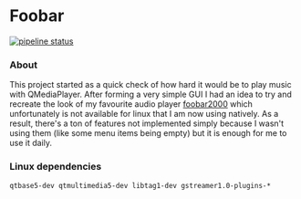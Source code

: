 # Foobar

[![pipeline status](https://gitlab.com/DanielChabrowski/foobar/badges/master/pipeline.svg)](https://gitlab.com/DanielChabrowski/foobar/-/commits/master)

### About
This project started as a quick check of how hard it would be to play music with QMediaPlayer. After forming a very simple GUI I had an idea to try and recreate the look of my favourite audio player [foobar2000](https://www.foobar2000.org/) which unfortunately is not available for linux that I am now using natively. As a result, there's a ton of features not implemented simply because I wasn't using them (like some menu items being empty) but it is enough for me to use it daily.

### Linux dependencies
``
qtbase5-dev
qtmultimedia5-dev
libtag1-dev
gstreamer1.0-plugins-*
``
